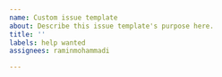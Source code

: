 ```yaml
---
name: Custom issue template
about: Describe this issue template's purpose here.
title: ''
labels: help wanted
assignees: raminmohammadi

---
```



